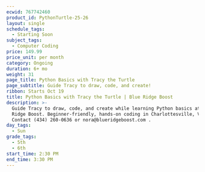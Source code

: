 ```yaml
---
ecwid: 767742460
product_id: PythonTurtle-25-26
layout: single
schedule_tags:
  - Starting Soon
subject_tags:
  - Computer Coding
price: 149.99
price_unit: per month
category: Ongoing
duration: 6+ mo
weight: 31
page_title: Python Basics with Tracy the Turtle
page_subtitle: Guide Tracy to draw, code, and create!
ribbon: Starts Oct 19
title: Python Basics with Tracy the Turtle | Blue Ridge Boost
description: >-
  Guide Tracy to draw, code, and create while learning Python basics at Blue
  Ridge Boost. Beginner-friendly, hands-on coding in Charlottesville, VA.
  Contact (434) 260-0636 or nora@blueridgeboost.com .
day_tags:
  - Sun
grade_tags:
  - 5th
  - 6th
start_time: 2:30 PM
end_time: 3:30 PM
---
```


